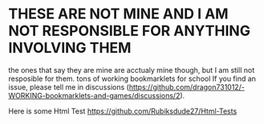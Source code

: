# THESE ARE NOT MINE AND I AM NOT RESPONSIBLE FOR ANYTHING INVOLVING THEM
the ones that say they are mine are acctualy mine though, but I am still not resposible for them.
tons of working bookmarklets for school
If you find an issue, please tell me in discussions (https://github.com/dragon731012/-WORKING-bookmarklets-and-games/discussions/2).

Here is some Html Test https://github.com/Rubiksdude27/Html-Tests

